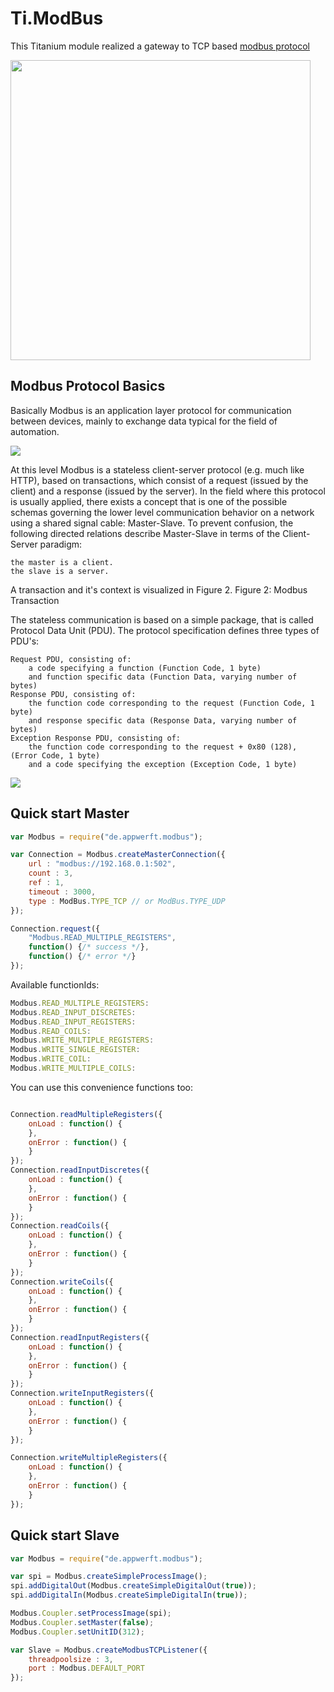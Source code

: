 Ti.ModBus
=========

This Titanium module realized a gateway to TCP based [modbus protocol](https://en.wikipedia.org/wiki/Modbus) 

<img src="https://home-assistant.io/images/supported_brands/modbus.png" width=480 />

Modbus Protocol Basics
----------------------
Basically Modbus is an application layer protocol for communication between devices, mainly to exchange data typical for the field of automation.

![](http://jamod.sourceforge.net/images/modbus_vs_iso.png)

At this level Modbus is a stateless client-server protocol (e.g. much like HTTP), based on transactions, which consist of a request (issued by the client) and a response (issued by the server). In the field where this protocol is usually applied, there exists a concept that is one of the possible schemas governing the lower level communication behavior on a network using a shared signal cable: Master-Slave. To prevent confusion, the following directed relations describe Master-Slave in terms of the Client-Server paradigm:

    the master is a client.
    the slave is a server.

A transaction and it's context is visualized in Figure 2.
Figure 2: Modbus Transaction

The stateless communication is based on a simple package, that is called Protocol Data Unit (PDU). The protocol specification defines three types of PDU's:

    Request PDU, consisting of:
        a code specifying a function (Function Code, 1 byte)
        and function specific data (Function Data, varying number of bytes)
    Response PDU, consisting of:
        the function code corresponding to the request (Function Code, 1 byte)
        and response specific data (Response Data, varying number of bytes)
    Exception Response PDU, consisting of:
        the function code corresponding to the request + 0x80 (128), (Error Code, 1 byte)
        and a code specifying the exception (Exception Code, 1 byte)

![](http://jamod.sourceforge.net/images/modbus_pdu.png)


Quick start Master
------------------


```javascript
var Modbus = require("de.appwerft.modbus");

var Connection = Modbus.createMasterConnection({
	url : "modbus://192.168.0.1:502",
	count : 3,
	ref : 1,
	timeout : 3000,
	type : ModBus.TYPE_TCP // or ModBus.TYPE_UDP
});

Connection.request({
	"Modbus.READ_MULTIPLE_REGISTERS",
	function() {/* success */},
	function() {/* error */}
});
```
Available functionIds:
```javascript
Modbus.READ_MULTIPLE_REGISTERS:
Modbus.READ_INPUT_DISCRETES:
Modbus.READ_INPUT_REGISTERS:
Modbus.READ_COILS:
Modbus.WRITE_MULTIPLE_REGISTERS:
Modbus.WRITE_SINGLE_REGISTER:
Modbus.WRITE_COIL:
Modbus.WRITE_MULTIPLE_COILS:
```
You can use this convenience functions too:

```javascript

Connection.readMultipleRegisters({
	onLoad : function() {
	},
	onError : function() {
	}
});
Connection.readInputDiscretes({
	onLoad : function() {
	},
	onError : function() {
	}
});
Connection.readCoils({
	onLoad : function() {
	},
	onError : function() {
	}
});
Connection.writeCoils({
	onLoad : function() {
	},
	onError : function() {
	}
});
Connection.readInputRegisters({
	onLoad : function() {
	},
	onError : function() {
	}  
});
Connection.writeInputRegisters({
	onLoad : function() {
	},   
	onError : function() {
	}
});

Connection.writeMultipleRegisters({
	onLoad : function() {
	},
	onError : function() {
	}
});
```

Quick start Slave
------------------

```javascript
var Modbus = require("de.appwerft.modbus");

var spi = Modbus.createSimpleProcessImage();
spi.addDigitalOut(Modbus.createSimpleDigitalOut(true));
spi.addDigitalIn(Modbus.createSimpleDigitalIn(true));

Modbus.Coupler.setProcessImage(spi);
Modbus.Coupler.setMaster(false);
Modbus.Coupler.setUnitID(312);

var Slave = Modbus.createModbusTCPListener({
	threadpoolsize : 3,
	port : Modbus.DEFAULT_PORT
});
```

